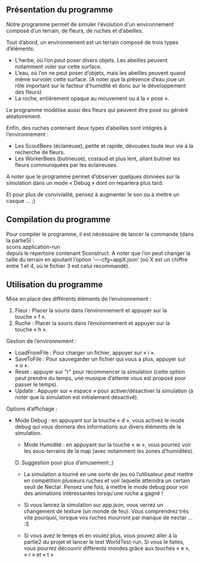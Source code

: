 ## Présentation du programme

Notre programme permet de simuler l'évolution d'un environnement composé d’un terrain, de fleurs, de ruches et d’abeilles.  
  
Tout d’abord, un environnement est un terrain composé de trois types d’éléments:
- L’herbe, où l’on peut poser divers objets. Les abeilles peuvent notamment voler sur cette surface.
- L’eau, où l’on ne peut poser d’objets, mais les abeilles peuvent quand même survoler cette surface. (A noter que la présence d’eau joue un rôle important sur le facteur d’humidité et donc sur le développement des fleurs)
- La roche, entièrement opaque au mouvement ou à la « pose ».
	
Le programme modélise aussi des fleurs qui peuvent être posé ou généré aléatoirement.

Enfin, des ruches contenant deux types d’abeilles sont intégrés à l’environnement :
- Les ScoutBees (éclaireuse), petite et rapide, dévouées toute leur vie à la recherche de fleurs.
- Les WorkerBees (butineuse), costaud et plus lent, allant butiner les fleurs communiquées par les éclaireuses.   
	
A noter que le programme permet d’observer quelques données sur la simulation dans un mode « Debug » dont on reparlera plus tard.  

Et pour plus de convivialité, pensez à augmenter le son ou à mettre un casque … ;)

## Compilation du programme

Pour compiler le programme, il est nécessaire de lancer la commande (dans la partie5) :  
	scons application-run  
depuis le répertoire contenant Sconstruct.
A noter que l’on peut changer la taille du terrain en ajoutant l’option ’—-cfg=appX.json’ (où X est un chiffre entre 1 et 4, où le fichier 3 est celui recommandé).

## Utilisation du programme
	
Mise en place des différents éléments de l’environnement :  
1. Fleur : Placer la souris dans l’environnement et appuyer sur la touche « f ».
2. Ruche : Placer la souris dans l’environnement et appuyer sur la touche « h ».  

Gestion de l’environnement :  
- LoadFromFile : Pour charger un fichier, appuyer sur « i ».
- SaveToFile : Pour sauvegarder un fichier qui vous a plus, appuyer sur « o ».
- Reset : appuyer sur "r" pour recommencer la simulation (cette option peut prendre du temps, une musique d’attente vous est proposé pour passer le temps).
- Update : Appuyer sur « espace » pour activer/désactiver la simulation (à noter que la simulation est initialement désactivé).

Options d’affichage :  
- Mode Debug : en appuyant sur la touche « d », vous activez le mode debug qui vous donnera des informations sur divers éléments de la simulation.
	- Mode Humidité : en appuyant sur la touche « w », vous pourrez voir les sous-terrains de la map (avec notamment les zones d’humidités).
	

	D. Suggestion pour plus d’amusement ;)

	- La simulation a tourné en une sorte de jeu où l’utilisateur peut mettre en compétition plusieurs ruches et voir laquelle atteindra un certain seuil de Nectar.
Pensez une fois, à mettre le mode debug pour voir des animations intéressantes lorsqu’une ruche a gagné !

	- Si vous lancez la simulation sur app.json, vous verrez un changement de texture (un monde de feu). Vous comprendrez très vite pourquoi, lorsque vos ruches mourront par manque de nectar … :S

	- Si vous avez le temps et en voulez plus, vous pouvez aller à la partie2 du projet et lancer le test WorldTest-run. Si vous le faites, vous pourrez découvrir différents mondes grâce aux touches « e », « r » et « t »
